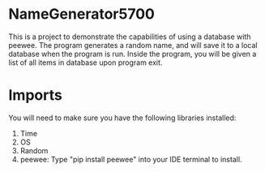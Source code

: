 # NameGenerator5700
This is a project to demonstrate the capabilities of using a database with peewee.  The program generates a random name, and will save it to a local database when the program is run.  Inside the program, you will be given a list of all items in database upon program exit.  

# Imports
You will need to make sure you have the following libraries installed:
1. Time
2. OS
3. Random
4. peewee:
   Type "pip install peewee" into your IDE terminal to install.
